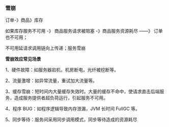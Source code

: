 ### **雪崩**

订单-》商品》库存

如果库存服务不可用 -》 商品服务请求被阻塞 -》商品服务资源耗尽 ——》 订单也不可用；

不可用延请求调用链向上传递；服务雪崩

**雪崩效应常见场景**

1、硬件故障：如服务器宕机，机房断电，光纤被挖断等。

2、流量激增：如异常流量，重试加大流量等。

3、缓存雪崩：短时间内大量缓存失效时。大量的缓存不命中，使请求直击后端服务，造成服务提供者超负荷运行，引起服务不可用。

4、程序 BUG：如程序逻辑导致内存泄漏，JVM 长时间 FullGC 等。

5、同步等待：服务间采用同步调用模式，同步等待造成的资源耗尽
